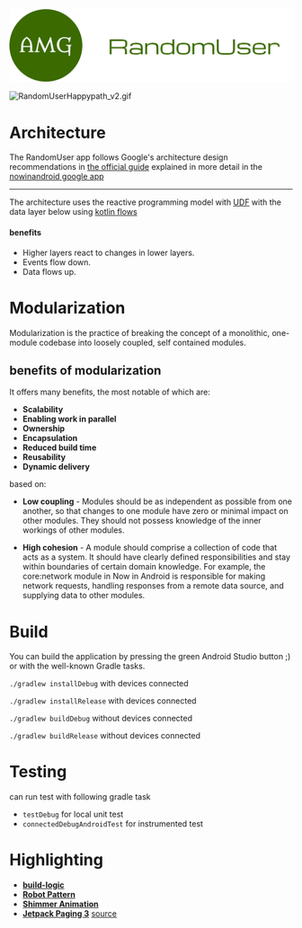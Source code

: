 <img src="images/logo.png" alt="App Logo"/>

![RandomUserHappypath_v2.gif](images/RandomUserHappypath_v2.gif)

# Architecture

The RandomUser app follows Google's architecture design recommendations in [the official guide](https://developer.android.com/topic/architecture) 
explained in more detail in the [nowinandroid google app](https://github.com/android/nowinandroid/blob/main/docs/ArchitectureLearningJourney.md)

---
The architecture uses the reactive programming model with [UDF](https://developer.android.com/jetpack/guide/ui-layer#udf) with the data layer below using [kotlin flows](https://developer.android.com/kotlin/flow)

#### benefits

- Higher layers react to changes in lower layers.
- Events flow down.
- Data flows up.


# Modularization

Modularization is the practice of breaking the concept of a monolithic, one-module codebase into loosely coupled, self contained modules.

## benefits of modularization
It offers many benefits, the most notable of which are:
* **Scalability**
* **Enabling work in parallel**
* **Ownership**
* **Encapsulation**
* **Reduced build time**
* **Reusability**
* **Dynamic delivery**


based on:
* **Low coupling** - Modules should be as independent as possible from one another, so that changes to one module have zero or minimal impact on other modules. They should not possess knowledge of the inner workings of other modules.


* **High cohesion** - A module should comprise a collection of code that acts as a system. It should have clearly defined responsibilities and stay within boundaries of certain domain knowledge. For example, the core:network module in Now in Android is responsible for making network requests, handling responses from a remote data source, and supplying data to other modules.


# Build

You can build the application by pressing the green Android Studio button ;) or with the well-known Gradle tasks.

```./gradlew installDebug``` with devices connected

```./gradlew installRelease``` with devices connected

```./gradlew buildDebug``` without devices connected

```./gradlew buildRelease``` without devices connected

# Testing

can run test with following gradle task

- `testDebug` for local unit test
- `connectedDebugAndroidTest` for instrumented test


# Highlighting

* [**build-logic**](build-logic/README.md)
* [**Robot Pattern**](feature/users/src/androidTest/kotlin/com/amarinag/randomuser/feature/users)
* [**Shimmer Animation**](core/designsystem/src/main/kotlin/com/amarinag/randomuser/core/designsystem/component/ListItem.kt#L151-L176)
* [**Jetpack Paging 3**](https://developer.android.com/topic/libraries/architecture/paging/v3-overview?hl=es-419) [source](feature/users/src/androidTest/kotlin/com/amarinag/randomuser/feature/users)
